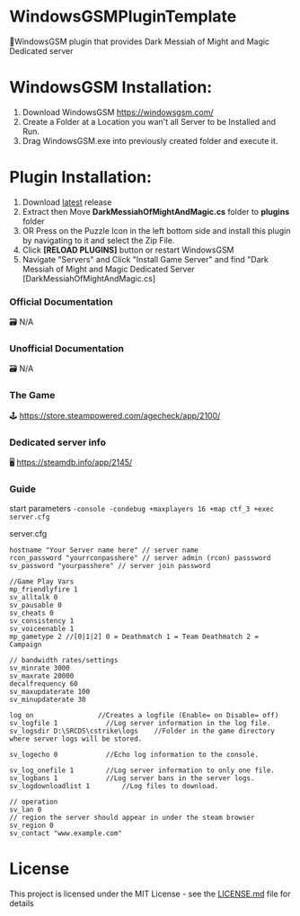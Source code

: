 # WindowsGSMPluginTemplate
🧩WindowsGSM plugin that provides Dark Messiah of Might and Magic
 Dedicated server


# WindowsGSM Installation: 
1. Download  WindowsGSM https://windowsgsm.com/ 
2. Create a Folder at a Location you wan't all Server to be Installed and Run.
4. Drag WindowsGSM.exe into previously created folder and execute it.

# Plugin Installation:
1. Download [latest](https://github.com/ohmcodes/WindowsGSM.DarkMessiahOfMightAndMagic/releases/latest) release
2. Extract then Move **DarkMessiahOfMightAndMagic.cs** folder to **plugins** folder
3. OR Press on the Puzzle Icon in the left bottom side and install this plugin by navigating to it and select the Zip File.
4. Click **[RELOAD PLUGINS]** button or restart WindowsGSM
5. Navigate "Servers" and Click "Install Game Server" and find "Dark Messiah of Might and Magic Dedicated Server [DarkMessiahOfMightAndMagic.cs]

### Official Documentation
🗃️ N/A

### Unofficial Documentation
🗃️ N/A

### The Game
🕹️ https://store.steampowered.com/agecheck/app/2100/

### Dedicated server info
🖥️ https://steamdb.info/app/2145/


### Guide
start parameters
`-console -condebug +maxplayers 16 +map ctf_3 +exec server.cfg`

server.cfg
```
hostname "Your Server name here" // server name
rcon_password "yourrconpasshere" // server admin (rcon) passsword
sv_password "yourpasshere" // server join password

//Game Play Vars
mp_friendlyfire 1
sv_alltalk 0
sv_pausable 0
sv_cheats 0
sv_consistency 1
sv_voiceenable 1
mp_gametype 2 //[0|1|2] 0 = Deathmatch 1 = Team Deathmatch 2 = Campaign

// bandwidth rates/settings
sv_minrate 3000
sv_maxrate 20000
decalfrequency 60
sv_maxupdaterate 100
sv_minupdaterate 30

log on                //Creates a logfile (Enable= on Disable= off)
sv_logfile 1            //Log server information in the log file.
sv_logsdir D:\SRCDS\cstrike\logs    //Folder in the game directory where server logs will be stored.

sv_logecho 0            //Echo log information to the console.

sv_log_onefile 1        //Log server information to only one file.
sv_logbans 1            //Log server bans in the server logs.
sv_logdownloadlist 1        //Log files to download.

// operation
sv_lan 0
// region the server should appear in under the steam browser
sv_region 0
sv_contact "www.example.com"
```



# License
This project is licensed under the MIT License - see the <a href="https://github.com/ohmcodes/WindowsGSM.DarkMessiahOfMightAndMagic/blob/main/LICENSE">LICENSE.md</a> file for details
